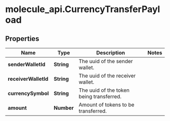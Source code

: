 # molecule_api.CurrencyTransferPayload

## Properties
Name | Type | Description | Notes
------------ | ------------- | ------------- | -------------
**senderWalletId** | **String** | The uuid of the sender wallet. | 
**receiverWalletId** | **String** | The uuid of the receiver wallet. | 
**currencySymbol** | **String** | The uuid of the token being transferred. | 
**amount** | **Number** | Amount of tokens to be transferred. | 


